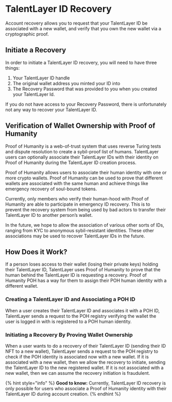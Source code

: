 # TalentLayer ID Recovery

Account recovery allows you to request that your TalentLayer ID be associated with a new wallet, and verify that you own the new wallet via a cryptographic proof.

## Initiate a Recovery

In order to initiate a TalentLayer ID recovery, you will need to have three things:

1. Your TalentLayer ID handle
2. The original wallet address you minted your ID into
3. The Recovery Password that was provided to you when you created your TalentLayer Id.

If you do not have access to your Recovery Password, there is unfortunately not any way to recover your TalentLayer ID.

## Verification of Wallet Ownership with Proof of Humanity

Proof of Humanity is a web-of-trust system that uses reverse Turing tests and dispute resolution to create a sybil-proof list of humans. TalentLayer users can optionally associate their TalentLayer IDs with their identity on Proof of Humanity during the TalentLayer ID creation process.

Proof of Humanity allows users to associate their human identity with one or more crypto wallets. Proof of Humanity can be used to prove that different wallets are associated with the same human and achieve things like emergency recovery of soul-bound tokens.&#x20;

Currently, only members who verify their human-hood with Proof of Humanity are able to participate in emergency ID recovery. This is to prevent the recovery system from being used by bad actors to transfer their TalentLayer ID to another person’s wallet.&#x20;

In the future, we hope to allow the association of various other sorts of IDs, ranging from KYC to anonymous sybil-resistant identities. These other associations may be used to recover TalentLayer IDs in the future.&#x20;

## How Does it Work?

If a person loses access to their wallet (losing their private keys) holding their TalentLayer ID, TalentLayer uses Proof of Humanity to prove that the human behind the TalentLayer ID is requesting a recovery. Proof of Humanity POH has a way for them to assign their POH human identity with a different wallet.&#x20;

### Creating a TalentLayer ID and Associating a POH ID

When a user creates their TalentLayer ID and associates it with a POH ID, TalentLayer sends a request to the POH registry verifying the wallet the user is logged in with is registered to a POH human identity.

### Initiating a Recovery By Proving Wallet Ownership

When a user wants to do a recovery of their TalentLayer ID (sending their ID NFT to a new wallet), TalentLayer sends a request to the POH registry to check if the POH identity is associated now with a new wallet. If it is associated with a new wallet, then we allow the recovery to initiate, sending the TalentLayer ID to the new registered wallet. If it is not associated with a new wallet, then we can assume the recovery initiation is fraudulent.

{% hint style="info" %}
**Good to know:** Currently, TalentLayer ID recovery is only possible for users who associate a Proof of Humanity identity with their TalentLayer ID during account creation.
{% endhint %}
